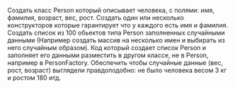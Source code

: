 Создать класс Person который описывает человека, с полями: имя, фамилия, возраст, вес, рост. 
Создать один или несколько конструкторов которые гарантирует что у каждого есть имя и фамилия. 
Создать список из 100 обьектов типа Person заполненных случайными данными (Например создать массив на несколько имен и выбирать из него случайным образом). Код который создает список Person и заполняет его данными разместить в другом классе, не в Person, например в PersonFactory. 
Обеспечить чтобы случайные данные (вес, рост, возраст) выглядели правдоподобно: не было человека весом 3 кг и ростом 180 итд.
